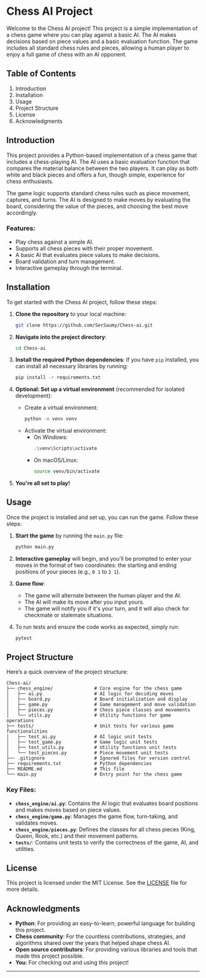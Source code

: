 # Chess AI Project

Welcome to the Chess AI project! This project is a simple implementation of a chess game where you can play against a basic AI. The AI makes decisions based on piece values and a basic evaluation function. The game includes all standard chess rules and pieces, allowing a human player to enjoy a full game of chess with an AI opponent.

## Table of Contents
1. Introduction
2. Installation
3. Usage
4. Project Structure
5. License
6. Acknowledgments

## Introduction
This project provides a Python-based implementation of a chess game that includes a chess-playing AI. The AI uses a basic evaluation function that compares the material balance between the two players. It can play as both white and black pieces and offers a fun, though simple, experience for chess enthusiasts.

The game logic supports standard chess rules such as piece movement, captures, and turns. The AI is designed to make moves by evaluating the board, considering the value of the pieces, and choosing the best move accordingly.

### Features:
- Play chess against a simple AI.
- Supports all chess pieces with their proper movement.
- A basic AI that evaluates piece values to make decisions.
- Board validation and turn management.
- Interactive gameplay through the terminal.

## Installation
To get started with the Chess AI project, follow these steps:

1. **Clone the repository** to your local machine:
   ```bash
   git clone https://github.com/SerSaumy/Chess-ai.git
   ```

2. **Navigate into the project directory**:
   ```bash
   cd Chess-ai
   ```

3. **Install the required Python dependencies**:
   If you have `pip` installed, you can install all necessary libraries by running:
   ```bash
   pip install -r requirements.txt
   ```

4. **Optional: Set up a virtual environment** (recommended for isolated development):
   - Create a virtual environment:
     ```bash
     python -m venv venv
     ```
   - Activate the virtual environment:
     - On Windows:
       ```bash
       .\venv\Scripts\activate
       ```
     - On macOS/Linux:
       ```bash
       source venv/bin/activate
       ```

5. **You're all set to play!**

## Usage
Once the project is installed and set up, you can run the game. Follow these steps:

1. **Start the game** by running the `main.py` file:
   ```bash
   python main.py
   ```

2. **Interactive gameplay** will begin, and you'll be prompted to enter your moves in the format of two coordinates: the starting and ending positions of your pieces (e.g., `0 1` to `2 1`).

3. **Game flow**:
   - The game will alternate between the human player and the AI.
   - The AI will make its move after you input yours.
   - The game will notify you if it's your turn, and it will also check for checkmate or stalemate situations.

4. To run tests and ensure the code works as expected, simply run:
   ```bash
   pytest
   ```

## Project Structure
Here’s a quick overview of the project structure:

```
Chess-ai/
├── chess_engine/               # Core engine for the chess game
│   ├── ai.py                   # AI logic for deciding moves
│   ├── board.py                # Board initialization and display
│   ├── game.py                 # Game management and move validation
│   ├── pieces.py               # Chess piece classes and movements
│   └── utils.py                # Utility functions for game operations
├── tests/                      # Unit tests for various game functionalities
│   ├── test_ai.py              # AI logic unit tests
│   ├── test_game.py            # Game logic unit tests
│   ├── test_utils.py           # Utility functions unit tests
│   └── test_pieces.py          # Piece movement unit tests
├── .gitignore                  # Ignored files for version control
├── requirements.txt            # Python dependencies
├── README.md                   # This file
└── main.py                     # Entry point for the chess game
```

### Key Files:
- **`chess_engine/ai.py`**: Contains the AI logic that evaluates board positions and makes moves based on piece values.
- **`chess_engine/game.py`**: Manages the game flow, turn-taking, and validates moves.
- **`chess_engine/pieces.py`**: Defines the classes for all chess pieces (King, Queen, Rook, etc.) and their movement patterns.
- **`tests/`**: Contains unit tests to verify the correctness of the game, AI, and utilities.

## License
This project is licensed under the MIT License. See the [LICENSE](LICENSE) file for more details.

## Acknowledgments
- **Python**: For providing an easy-to-learn, powerful language for building this project.
- **Chess community**: For the countless contributions, strategies, and algorithms shared over the years that helped shape chess AI.
- **Open source contributors**: For providing various libraries and tools that made this project possible.
- **You**: For checking out and using this project!

---
